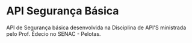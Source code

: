 # API Segurança Básica
API de Segurança básica desenvolvida na Disciplina de API'S ministrada pelo Prof. Édecio no SENAC - Pelotas.
